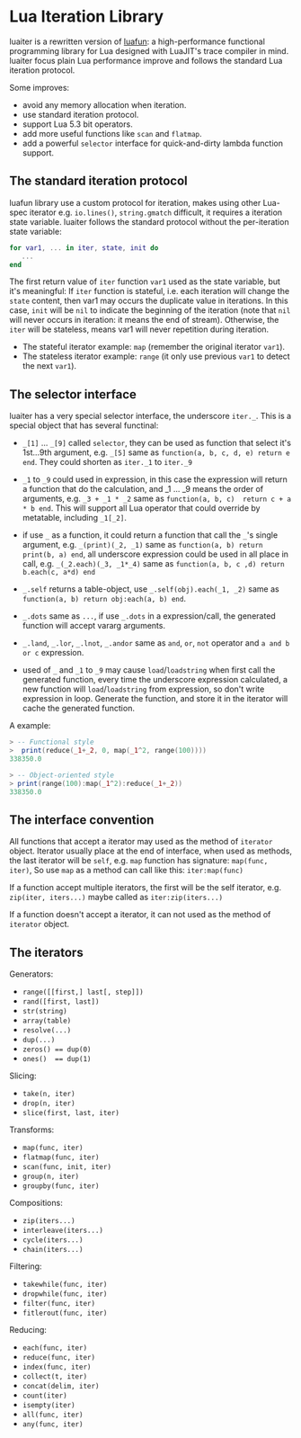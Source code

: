 Lua Iteration Library
========================

luaiter is a rewritten version of [luafun][1]: a high-performance
functional programming library for Lua designed with LuaJIT's trace
compiler in mind. luaiter focus plain Lua performance improve and
follows the standard Lua iteration protocol.

Some improves:
  - avoid any memory allocation when iteration.
  - use standard iteration protocol.
  - support Lua 5.3 bit operators.
  - add more useful functions like `scan` and `flatmap`.
  - add a powerful `selector` interface for quick-and-dirty lambda
    function support.

[1]: https://github.com/rtsisyk/luafun


The standard iteration protocol
-------------------------------

luafun library use a custom protocol for iteration, makes using other
Lua-spec iterator e.g. `io.lines()`, `string.gmatch` difficult, it
requires a iteration state variable. luaiter follows the standard
protocol without the per-iteration state variable:

```Lua
for var1, ... in iter, state, init do
   ...
end
```

The first return value of `iter` function `var1` used as the state
variable, but it's meaningful: If `iter` function is stateful, i.e.
each iteration will change the `state` content, then var1 may occurs
the duplicate value in iterations. In this case, `init` will be `nil`
to indicate the beginning of the iteration (note that `nil` will never
occurs in iteration: it means the end of stream). Otherwise, the
`iter` will be stateless, means var1 will never repetition during
iteration.

- The stateful iterator example: `map` (remember the original iterator
  `var1`).
- The stateless iterator example: `range` (it only use previous `var1`
  to detect the next `var1`).


The selector interface
----------------------

luaiter has a very special selector interface, the underscore
`iter._`. This is a special object that has several functinal:

  - `_[1]` ... `_[9]` called `selector`, they can be used as function
    that select it's 1st...9th argument, e.g. `_[5]` same as
    `function(a, b, c, d, e) return e end`. They could shorten as
    `iter._1` to `iter._9`

  - `_1` to `_9` could used in expression, in this case the expression
    will return a function that do the calculation, and _1 ... _9
    means the order of arguments, e.g. `_3 + _1 * _2` same as
    `function(a, b, c)  return c + a * b end`. This will support all
    Lua operator that could override by metatable, including `_1[_2]`.

  - if use `_` as a function, it could return a function that call the
    `_`'s single argument, e.g. `_(print)(_2, _1)` same as
    `function(a, b) return print(b, a) end`, all underscore expression
    could be used in all place in call, e.g. `_(_2.each)(_3, _1*_4)`
    same as `function(a, b, c ,d) return b.each(c, a*d) end`

  - `_.self` returns a table-object, use `_.self(obj).each(_1, _2)`
    same as `function(a, b) return obj:each(a, b) end`.

  - `_.dots` same as `...`, if use `_.dots` in a expression/call, the
    generated function will accept vararg arguments.

  - `_.land`, `_.lor`, `_.lnot`, `_.andor` same as `and`, `or`, `not`
    operator and `a and b or c` expression.

  - used of `_` and `_1` to `_9` may cause `load`/`loadstring` when
    first call the generated function, every time the underscore
    expression calculated, a new function will `load`/`loadstring`
    from expression, so don't write expression in loop. Generate the
    function, and store it in the iterator will cache the generated
    function.

A example:

```Lua
> -- Functional style
>  print(reduce(_1+_2, 0, map(_1^2, range(100))))
338350.0

> -- Object-oriented style
> print(range(100):map(_1^2):reduce(_1+_2))
338350.0
```


The interface convention
------------------------

All functions that accept a iterator may used as the method of
`iterator` object. Iterator usually place at the end of interface,
when used as methods, the last iterator will be `self`, e.g. `map`
function has signature: `map(func, iter)`, So use `map` as a method
can call like this: `iter:map(func)`

If a function accept multiple iterators, the first will be the self
iterator, e.g. `zip(iter, iters...)` maybe called as `iter:zip(iters...)`

If a function doesn't accept a iterator, it can not used as the
method of `iterator` object.


The iterators
-------------

Generators:
  - `range([[first,] last[, step]])`
  - `rand([first, last])`
  - `str(string)`
  - `array(table)`
  - `resolve(...)`
  - `dup(...)`
  - `zeros() == dup(0)`
  - `ones()  == dup(1)`

Slicing:
  - `take(n, iter)`
  - `drop(n, iter)`
  - `slice(first, last, iter)`

Transforms:
  - `map(func, iter)`
  - `flatmap(func, iter)`
  - `scan(func, init, iter)`
  - `group(n, iter)`
  - `groupby(func, iter)`

Compositions:
  - `zip(iters...)`
  - `interleave(iters...)`
  - `cycle(iters...)`
  - `chain(iters...)`

Filtering:
  - `takewhile(func, iter)`
  - `dropwhile(func, iter)`
  - `filter(func, iter)`
  - `fitlerout(func, iter)`

Reducing:
  - `each(func, iter)`
  - `reduce(func, iter)`
  - `index(func, iter)`
  - `collect(t, iter)`
  - `concat(delim, iter)`
  - `count(iter)`
  - `isempty(iter)`
  - `all(func, iter)`
  - `any(func, iter)`


